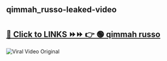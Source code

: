 
 ## qimmah_russo-leaked-video 

# <h2><a href="https://clipsfans.com/qimmah_russo&ref=git">🔗 Click to LINKS ⏩⏩ 👉 🟢 qimmah russo </a></h2>

<a href="https://clipsfans.com/qimmah_russo&ref=git" rel="nofollow" data-target="animated-image.originalLink"><img src="https://i.ibb.co.com/xMMVF88/686577567.gif" alt="Viral Video Original" style="max-width: 100%; display: inline-block;" data-target="animated-image.originalImage"></a>
